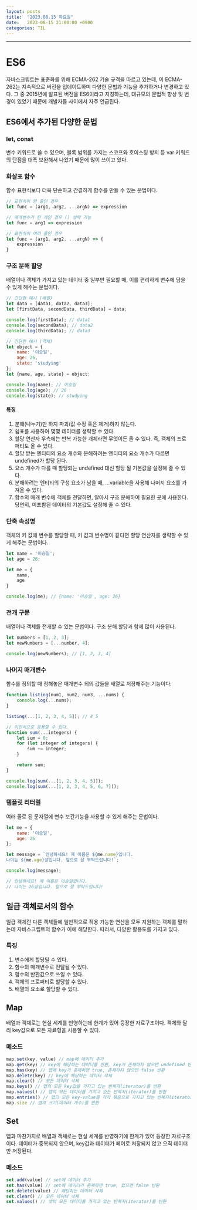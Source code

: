 ```yaml
---
layout: posts
title:  "2023.08.15 화요일"
date:   2023-08-15 21:00:00 +0900
categories: TIL
---
```

---
# ES6
자바스크립트는 표준화를 위해 ECMA-262 기술 규격을 따르고 있는데, 이 ECMA-262는 지속적으로 버전을 업데이트하며 다양한 문법과 기능을 추가하거나 변경하고 있다. 그 중 2015년에 발표된 버전을 ES6이라고 지칭하는데, 대규모의 문법적 향상 및 변경이 있었기 때문에 개발자들 사이에서 자주 언급된다.

## ES6에서 추가된 다양한 문법

### let, const
변수 키워드로 쓸 수 있으며, 블록 범위를 가지는 스코프와 호이스팅 방지 등 var 키워드의 단점을 대폭 보완해서 나왔기 때문에 많이 쓰이고 있다.

### 화살표 함수
함수 표현식보다 더욱 단순하고 간결하게 함수를 만들 수 있는 문법이다.
``` javascript
// 표현식이 한 줄인 경우
let func = (arg1, arg2, ...argN) => expression

// 매개변수가 한 개인 경우 () 생략 가능
let func = arg1 => expression

// 표현식이 여러 줄인 경우
let func = (arg1, arg2, ...argN) => {
    expression
}
```

### 구조 분해 할당
배열이나 객체가 가지고 있는 데이터 중 일부만 필요할 때, 이를 편리하게 변수에 담을 수 있게 해주는 문법이다.

``` javascript
// 간단한 예시 (배열)
let data = [data1, data2, data3];
let [firstData, secondData, thirdData] = data;

console.log(firstData); // data1
console.log(secondData); // data2
console.log(thirdData); // data3

// 간단한 예시 (객체)
let object = {
    name: '이승일',
    age: 26,
    state: 'studying'
};
let {name, age, state} = object;

console.log(name); // 이승일
console.log(age); // 26
console.log(state); // studying
```
#### 특징
1. 분해(나누기)만 하지 파괴(값 수정 혹은 제거)하지 않는다.
2. 쉼표를 사용하여 몇몇 데이터를 생략할 수 있다.
3. 할당 연산자 우측에는 반복 가능한 개체라면 무엇이든 올 수 있다. 즉, 객체의 프로퍼티도 올 수 있다.
4. 할당 받는 엔티티의 요소 개수와 분해하려는 엔티티의 요소 개수가 다르면 undefined가 할당 된다.
5. 요소 개수가 다를 때 할당되는 undefined 대신 할당 될 기본값을 설정해 줄 수 있다.
6. 분해하려는 엔티티의 구성 요소가 남을 때, ...variable을 사용해 나머지 요소를 가져올 수 있다.
7. 함수의 매개 변수에 객체를 전달하면, 알아서 구조 분해하여 필요한 곳에 사용한다. 당연히, 미포함된 데이터의 기본값도 설정해 줄 수 있다.

### 단축 속성명
객체의 키 값에 변수를 할당할 때, 키 값과 변수명이 같다면 할당 연산자를 생략할 수 있게 해주는 문법이다.
``` javascript
let name = '이승일';
let age = 26;

let me = {
    name,
    age
}

console.log(me); // {name: '이승일', age: 26}
```

### 전개 구문
배열이나 객체를 전개할 수 있는 문법이다. 구조 분해 할당과 함께 많이 사용된다.
``` javascript
let numbers = [1, 2, 3];
let newNumbers = [...number, 4];

console.log(newNumbers); // [1, 2, 3, 4]
```

### 나머지 매개변수
함수를 정의할 때 정해놓은 매개변수 외의 값들을 배열로 저장해주는 기능이다.
``` javascript
function listing(num1, num2, num3, ...nums) {
    console.log(...nums);
}

listing(...[1, 2, 3, 4, 5]); // 4 5

// 이런식으로 응용할 수 있다.
function sum(...integers) {
    let sum = 0;
    for (let integer of integers) {
        sum += integer;
    }

    return sum;
}

console.log(sum(...[1, 2, 3, 4, 5]));
console.log(sum(...[1, 2, 3, 4, 5, 6, 7]));
```

### 템플릿 리터럴
여러 줄로 된 문자열에 변수 보간기능을 사용할 수 있게 해주는 문법이다.
``` javascript
let me = {
    name: '이승일',
    age: 26
};

let message = `안녕하세요! 제 이름은 ${me.name}입니다.
나이는 ${me.age}살입니다. 앞으로 잘 부탁드립니다!`;

console.log(message);

// 안녕하세요! 제 이름은 이승일입니다.
// 나이는 26살입니다. 앞으로 잘 부탁드립니다!
```

## 일급 객체로서의 함수
일급 객체란 다른 객체들에 일반적으로 적용 가능한 연산을 모두 지원하는 객체를 말하는데 자바스크립트의 함수가 이에 해당한다. 따라서, 다양한 활용도를 가지고 있다.
### 특징
1. 변수에게 할당될 수 있다.
2. 함수의 매개변수로 전달될 수 있다.
3. 함수의 반환값으로 쓰일 수 있다.
4. 객체의 프로퍼티로 할당할 수 있다.
5. 배열의 요소로 할당할 수 있다.

## Map
배열과 객체로는 현실 세계를 반영하는데 한계가 있어 등장한 자료구조이다. 객체와 달리 key값으로 모든 자료형을 사용할 수 있다.
### 메소드
``` javascript
map.set(key, value) // map에 데이터 추가
map.get(key) // key에 해당하는 데이터를 반환, key가 존재하지 않으면 undefined 반환 
map.has(key) // 맵에 key가 존재하면 true, 존재하지 않으면 false 반환
map.delete(key) // key에 해당하는 데이터 삭제
map.clear() // 모든 데이터 삭제
map.keys() // 맵의 모든 key값을 가지고 있는 반복자(iterator)를 반환
map.values() // 맵의 모든 데이터를 가지고 있는 반복자(iterator)를 반환
map.entries() // 맵의 모든 key-value를 각각 묶음으로 가지고 있는 반복자(iterator)를 반환
map.size // 맵의 크기(데이터 개수)를 반환
```

## Set
맵과 마찬가지로 배열과 객체로는 현실 세계를 반영하기에 한계가 있어 등장한 자료구조이다. 데이터가 중복되지 않으며, key값과 데이터가 페어로 저장되지 않고 오직 데이터만 저장된다.
### 메소드
``` javascript
set.add(value) // set에 데이터 추가
set.has(value) // set에 데이터가 존재하면 true, 없으면 false 반환
set.delete(value) // 해당하는 데이터 삭제
set.clear() // 모든 데이터 삭제
set.values() // 셋의 모든 데이터를 가지고 있는 반복자(iterator)를 반환
```